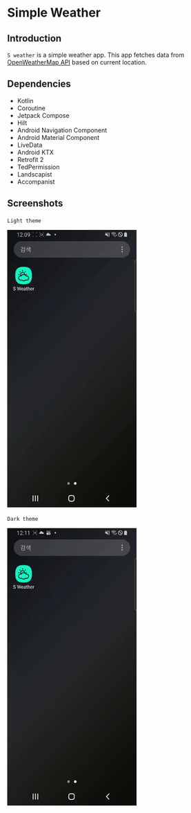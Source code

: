 # Simple Weather

## Introduction
`S weather` is a simple weather app. This app fetches data from [OpenWeatherMap API](https://openweathermap.org/api) based on current location.

## Dependencies
* Kotlin
* Coroutine
* Jetpack Compose
* Hilt
* Android Navigation Component
* Android Material Component
* LiveData
* Android KTX
* Retrofit 2
* TedPermission
* Landscapist
* Accompanist

## Screenshots

`Light theme`

<img src="/imgs/light.gif" width="300">

`Dark theme`

<img src="/imgs/dark.gif" width="300">
